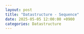 ```yaml
---
layout: post
title: "Datastructure - Sequence"
date: 2025-05-05 12:00:00 +0900
categories: Datastructure
---
```


